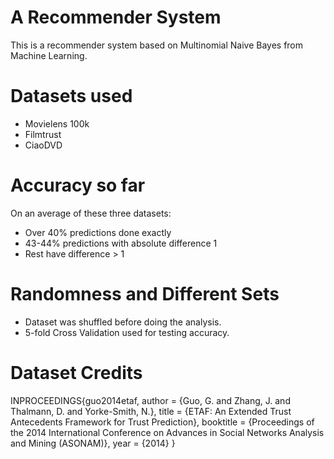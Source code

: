 # A Recommender System
This is a recommender system based on Multinomial Naive Bayes from Machine Learning.

# Datasets used
* Movielens 100k
* Filmtrust
* CiaoDVD

# Accuracy so far
On an average of these three datasets:
* Over 40% predictions done exactly
* 43-44% predictions with absolute difference 1
* Rest have difference > 1

# Randomness and Different Sets
* Dataset was shuffled before doing the analysis.
* 5-fold Cross Validation used for testing accuracy.

# Dataset Credits

INPROCEEDINGS\{guo2014etaf,
      author = {Guo, G. and Zhang, J. and Thalmann, D. and Yorke-Smith, N.},
      title = {ETAF: An Extended Trust Antecedents Framework for Trust Prediction},
      booktitle = {Proceedings of the 2014 International Conference on Advances in Social Networks Analysis and Mining (ASONAM)},
      year = {2014}
    } 
